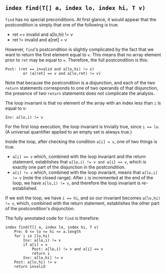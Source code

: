 ## `index find(T[] a, index lo, index hi, T v)`
`find` has no special preconditions.
At first glance, it would appear that
the postcondition is simply that
one of the following is true:
* ret == invalid and a[lo,hi) != v
* ret != invalid and a[ret] = v

However, `find`'s postcondition is slightly complicated
by the fact that we want to return the first element
equal to `v`.
This means that no array element prior to `ret`
may be equal to `v`.
Therefore, the full postcondition is this:
```
Post: (ret == invalid and a[lo,hi) != v)
        or (a[ret] == v and a[lo,ret) != v)
```
Note that because the postcondition is a disjunction,
and each of the two `return` statements
corresponds to one of two operands
of that disjunction,
the presence of two `return` statements
does not complicate the analysis.

The loop invariant is that
no element of the array
with an index less than `i`
is equal to v:
```
Inv: a[lo,i) != v
```
For the first loop execution,
the loop invariant is trivially true,
since `i == lo`.
(A universal quantifier applied to an empty
set is always true.)

Inside the loop,
after checking the condition `a[i] = v`,
one of two things is true.
* `a[i] == v` which, combined with the loop invariant
and the return statement,
establishes that `a[lo,i) != v and a[i] == v`,
which is exactly one part of the disjunction
in the postcondition.
* `a[i] != v` which, combined with the loop invariant,
means that `a[lo,i] != v` (note the closed range).
After `i` is incremented at the end of the loop,
we have `a[lo,i) != v`, and therefore the loop
invariant is re-established.

If we exit the loop, we have `i == hi`,
and so our invariant becomes `a[lo,hi) != v`,
which, combined with the return statement,
establishes the other part
of the postcondition's disjunction.

The fully annotated code for `find` is therefore: 
```
index find(T[] a, index lo, index hi, T v)
    Pre: 0 <= lo <= hi <= a.length
    for i in [lo,hi)
        Inv: a[lo,i) != v
        if a[i] = v
            Post: a[lo,i) != v and a[i] == v
            return i
        Inv: a[lo,hi] != v
    Post: a[lo,hi) != v
    return invalid
```

